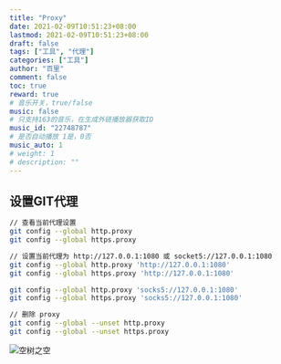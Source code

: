 ```yaml
---
title: "Proxy"
date: 2021-02-09T10:51:23+08:00
lastmod: 2021-02-09T10:51:23+08:00
draft: false
tags: ["工具", "代理"]
categories: ["工具"]
author: "百里"
comment: false
toc: true
reward: true
# 音乐开关，true/false
music: false
# 只支持163的音乐，在生成外链播放器获取ID
music_id: "22748787"
# 是否自动播放 1是，0否
music_auto: 1
# weight: 1
# description: ""
---
```




## 设置GIT代理

```sh
// 查看当前代理设置
git config --global http.proxy
git config --global https.proxy

// 设置当前代理为 http://127.0.0.1:1080 或 socket5://127.0.0.1:1080
git config --global http.proxy 'http://127.0.0.1:1080'
git config --global https.proxy 'http://127.0.0.1:1080'

git config --global http.proxy 'socks5://127.0.0.1:1080'
git config --global https.proxy 'socks5://127.0.0.1:1080'

// 删除 proxy
git config --global --unset http.proxy
git config --global --unset https.proxy
```


















![空树之空](https://cdn.jsdelivr.net/gh/yezihack/assets/b/20210122112114.png?imageslim)